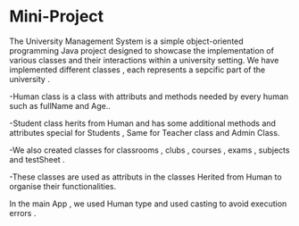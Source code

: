 # Mini-Project

The University Management System is a simple object-oriented programming Java project designed to showcase the implementation of various classes and their interactions within a university setting.
We have implemented different classes , each represents a sepcific part of the university .

-Human class is a class with attributs and methods needed by every human such as fullName and Age.. 


-Student class herits from Human and has some additional methods and attributes special for Students , Same for Teacher class and Admin Class.


-We also created classes for classrooms , clubs , courses , exams , subjects and testSheet .


-These classes are used as attributs in the classes Herited from Human to organise their functionalities.


In the main App , we used Human type and used casting to avoid execution errors .

